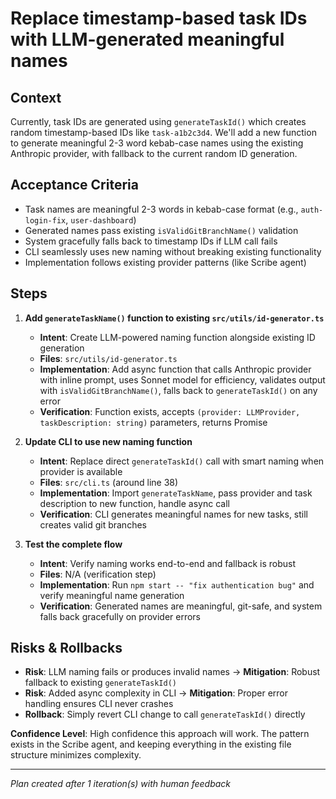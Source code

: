 # Replace timestamp-based task IDs with LLM-generated meaningful names

## Context
Currently, task IDs are generated using `generateTaskId()` which creates random timestamp-based IDs like `task-a1b2c3d4`. We'll add a new function to generate meaningful 2-3 word kebab-case names using the existing Anthropic provider, with fallback to the current random ID generation.

## Acceptance Criteria
- Task names are meaningful 2-3 words in kebab-case format (e.g., `auth-login-fix`, `user-dashboard`)
- Generated names pass existing `isValidGitBranchName()` validation
- System gracefully falls back to timestamp IDs if LLM call fails
- CLI seamlessly uses new naming without breaking existing functionality
- Implementation follows existing provider patterns (like Scribe agent)

## Steps

1. **Add `generateTaskName()` function to existing `src/utils/id-generator.ts`**
   - **Intent**: Create LLM-powered naming function alongside existing ID generation
   - **Files**: `src/utils/id-generator.ts`
   - **Implementation**: Add async function that calls Anthropic provider with inline prompt, uses Sonnet model for efficiency, validates output with `isValidGitBranchName()`, falls back to `generateTaskId()` on any error
   - **Verification**: Function exists, accepts `(provider: LLMProvider, taskDescription: string)` parameters, returns Promise<string>

2. **Update CLI to use new naming function**
   - **Intent**: Replace direct `generateTaskId()` call with smart naming when provider is available
   - **Files**: `src/cli.ts` (around line 38)
   - **Implementation**: Import `generateTaskName`, pass provider and task description to new function, handle async call
   - **Verification**: CLI generates meaningful names for new tasks, still creates valid git branches

3. **Test the complete flow**
   - **Intent**: Verify naming works end-to-end and fallback is robust
   - **Files**: N/A (verification step)
   - **Implementation**: Run `npm start -- "fix authentication bug"` and verify meaningful name generation
   - **Verification**: Generated names are meaningful, git-safe, and system falls back gracefully on provider errors

## Risks & Rollbacks
- **Risk**: LLM naming fails or produces invalid names → **Mitigation**: Robust fallback to existing `generateTaskId()`
- **Risk**: Added async complexity in CLI → **Mitigation**: Proper error handling ensures CLI never crashes
- **Rollback**: Simply revert CLI change to call `generateTaskId()` directly

**Confidence Level**: High confidence this approach will work. The pattern exists in the Scribe agent, and keeping everything in the existing file structure minimizes complexity.

---
_Plan created after 1 iteration(s) with human feedback_
